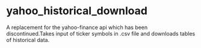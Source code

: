 # yahoo_historical_download
A replacement for the yahoo-finance api which has been discontinued.Takes input of ticker symbols in .csv file and downloads tables of historical data.
